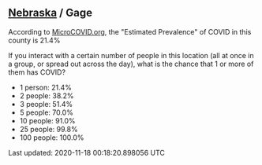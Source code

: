 
## [Nebraska](/united-states/nebraska) / Gage

According to [MicroCOVID.org](http://microcovid.org),
the "Estimated Prevalence" of COVID in this county is 21.4%

If you interact with a certain number of people in this location
(all at once in a group, or spread out across the day), what is the chance that
1 or more of them has COVID?

- 1 person: 21.4%
- 2 people: 38.2%
- 3 people: 51.4%
- 5 people: 70.0%
- 10 people: 91.0%
- 25 people: 99.8%
- 100 people: 100.0%

Last updated: 2020-11-18 00:18:20.898056 UTC
